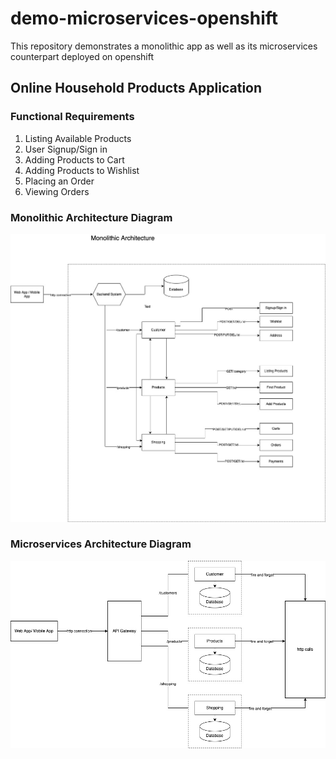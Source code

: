 # demo-microservices-openshift
This repository demonstrates a monolithic app as well as its microservices counterpart deployed on openshift

## Online Household Products Application

### Functional Requirements
1. Listing Available Products
2. User Signup/Sign in
3. Adding Products to Cart
4. Adding Products to Wishlist
5. Placing an Order
6. Viewing Orders

### Monolithic Architecture Diagram
![](1.Monolith/images/monolithic.jpg)

### Microservices Architecture Diagram
![](1.Monolith/images/Microservices.jpg)